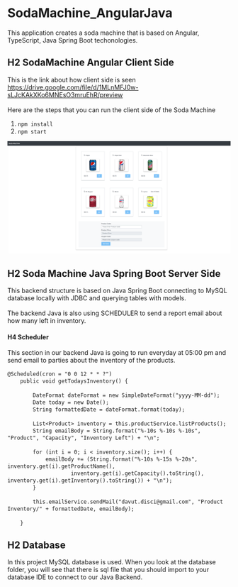 # SodaMachine_AngularJava
This application creates a soda machine that is based on Angular, TypeScript, Java Spring Boot techonologies.


## H2  SodaMachine Angular Client Side
This is the link about how client side is seen https://drive.google.com/file/d/1MLnMFJ0w-sLJcKAkXKo6MNEsO3mruEhR/preview \
<br />
 Here are the steps that you can run the client side of the Soda Machine
1. `npm install`
2. `npm start`

![](images/client-side.png)

## H2 Soda Machine Java Spring Boot Server Side
This backend structure is based on Java Spring Boot connecting to MySQL database locally with JDBC and querying tables with models.<br/>
<br/>
The backend Java is also using SCHEDULER to send a report email about how many left in inventory.

#### H4 Scheduler
This section in our backend Java is going to run everyday at 05:00 pm and send email to parties about the inventory of the products.
```
@Scheduled(cron = "0 0 12 * * ?")
	public void getTodaysInventory() {

		DateFormat dateFormat = new SimpleDateFormat("yyyy-MM-dd");
		Date today = new Date();
		String formattedDate = dateFormat.format(today);

		List<Product> inventory = this.productService.listProducts();
		String emailBody = String.format("%-10s %-10s %-10s", "Product", "Capacity", "Inventory Left") + "\n";

		for (int i = 0; i < inventory.size(); i++) {
			emailBody += (String.format("%-10s %-15s %-20s", inventory.get(i).getProductName(),
					inventory.get(i).getCapacity().toString(), inventory.get(i).getInventory().toString()) + "\n");
		}

		this.emailService.sendMail("davut.disci@gmail.com", "Product Inventory/" + formattedDate, emailBody);

	}
 ```

## H2 Database
In this project MySQL database is used. When you look at the database folder, you will see that there is sql file that you should import to your database IDE to connect to our Java Backend.
